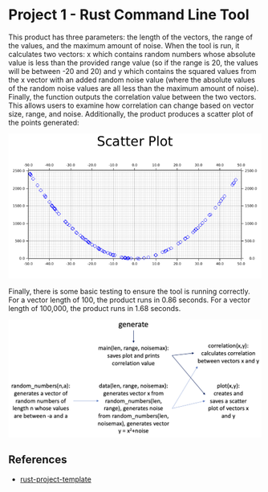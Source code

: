 # Project 1 - Rust Command Line Tool
This product has three parameters: the length of the vectors, the range of the values, and the maximum amount of noise. When the tool is run, it calculates two vectors: x which contains random numbers whose absolute value is less than the provided range value (so if the range is 20, the values will be between -20 and 20) and y which contains the squared values from the x vector with an added random noise value (where the absolute values of the random noise values are all less than the maximum amount of noise). Finally, the function outputs the correlation value between the two vectors. This allows users to examine how correlation can change based on vector size, range, and noise.
Additionally, the product produces a scatter plot of the points generated:

![Plot](scatter.png)

Finally, there is some basic testing to ensure the tool is running correctly. For a vector length of 100, the product runs in 0.86 seconds. For a vector length of 100,000, the product runs in 1.68 seconds.

![Diagram](diagram.png)

## References

* [rust-project-template](https://github.com/nogibjj/rust-new-project-template)
